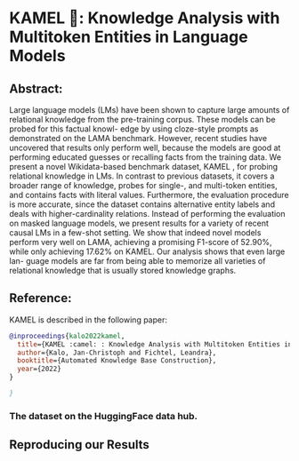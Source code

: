 # KAMEL 🐫: Knowledge Analysis with Multitoken Entities in Language Models


## Abstract:
Large language models (LMs) have been shown to capture large amounts of relational
knowledge from the pre-training corpus. These models can be probed for this factual knowl-
edge by using cloze-style prompts as demonstrated on the LAMA benchmark. However,
recent studies have uncovered that results only perform well, because the models are good
at performing educated guesses or recalling facts from the training data. We present a novel
Wikidata-based benchmark dataset, KAMEL , for probing relational knowledge in LMs.
In contrast to previous datasets, it covers a broader range of knowledge, probes for single-,
and multi-token entities, and contains facts with literal values. Furthermore, the evaluation
procedure is more accurate, since the dataset contains alternative entity labels and deals
with higher-cardinality relations. Instead of performing the evaluation on masked language
models, we present results for a variety of recent causal LMs in a few-shot setting. We show
that indeed novel models perform very well on LAMA, achieving a promising F1-score of
52.90%, while only achieving 17.62% on KAMEL. Our analysis shows that even large lan-
guage models are far from being able to memorize all varieties of relational knowledge that
is usually stored knowledge graphs.

## Reference:

KAMEL is described in the following paper:

```bibtex
@inproceedings{kalo2022kamel,
  title={KAMEL :camel: : Knowledge Analysis with Multitoken Entities in Language Models},
  author={Kalo, Jan-Christoph and Fichtel, Leandra},
  booktitle={Automated Knowledge Base Construction},
  year={2022}
}

}
```

### The dataset on the HuggingFace data hub.



## Reproducing our Results



